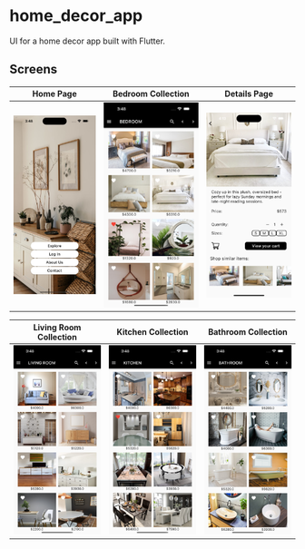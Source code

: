 # home_decor_app

UI for a home decor app built with Flutter.


## Screens 
| Home Page | Bedroom Collection |  Details Page |
:----------:|:-------------:|:--------------:|
![](./readme_files/home_page.png) | ![](./readme_files/bedroom_collection.png) | ![](./readme_files/details_page.png) | 

| Living Room Collection |  Kitchen Collection |  Bathroom Collection |
|:----------:|:-------------:|:--------------:|
![](./readme_files/living_room_collection.png) | ![](./readme_files/kitchen_collection.png) | ![](./readme_files/bathroom_collection.png) |
